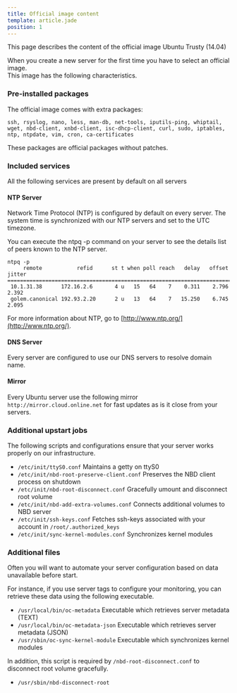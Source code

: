 ```yaml
---
title: Official image content
template: article.jade
position: 1
---
```


This page describes the content of the official image Ubuntu Trusty (14.04)

When you create a new server for the first time you have to select an official image.<br/>
This image has the following characteristics.

### Pre-installed packages

The official image comes with extra packages:
```
ssh, rsyslog, nano, less, man-db, net-tools, iputils-ping, whiptail, wget, nbd-client, xnbd-client, isc-dhcp-client, curl, sudo, iptables, ntp, ntpdate, vim, cron, ca-certificates
```

These packages are official packages without patches.

### Included services

All the following services are present by default on all servers

#### NTP Server

Network Time Protocol (NTP) is configured by default on every server.
The system time is synchronized with our NTP servers and set to the UTC timezone.

You can execute the ntpq -p command on your server to see the details list of peers known to the NTP server.

```
ntpq -p
     remote           refid      st t when poll reach   delay   offset  jitter
==============================================================================
 10.1.31.38      172.16.2.6       4 u   15   64    7    0.311    2.796   2.392
 golem.canonical 192.93.2.20      2 u   13   64    7   15.250    6.745   2.095
```

For more information about NTP, go to [http://www.ntp.org/](http://www.ntp.org/).

#### DNS Server

Every server are configured to use our DNS servers to resolve domain name.

#### Mirror

Every Ubuntu server use the following mirror `http://mirror.cloud.online.net` for fast updates as is it close from your servers.


### Additional upstart jobs

The following scripts and configurations ensure that your server works properly on our infrastructure.

- `/etc/init/ttyS0.conf` Maintains a getty on ttyS0
- `/etc/init/nbd-root-preserve-client.conf` Preserves the NBD client process on shutdown
- `/etc/init/nbd-root-disconnect.conf` Gracefully umount and disconnect root volume
- `/etc/init/nbd-add-extra-volumes.conf` Connects additional volumes to NBD server
- `/etc/init/ssh-keys.conf` Fetches ssh-keys associated with your account in `/root/.authorized_keys`
- `/etc/init/sync-kernel-modules.conf` Synchronizes kernel modules

### Additional files

Often you will want to automate your server configuration based on data unavailable before start.

For instance, if you use server tags to configure your monitoring, you can retrieve these data using the following executable.

- `/usr/local/bin/oc-metadata` Executable which retrieves server metadata (TEXT)
- `/usr/local/bin/oc-metadata-json` Executable which retrieves server metadata (JSON)
- `/usr/sbin/oc-sync-kernel-module` Executable which synchronizes kernel modules

In addition, this script is required by `/nbd-root-disconnect.conf` to disconnect root volume gracefully.

- `/usr/sbin/nbd-disconnect-root`



